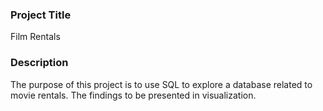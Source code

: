 ### Project Title
Film Rentals

### Description
The purpose of this project is to use SQL to explore a database related to movie rentals. The findings to be presented in visualization.

